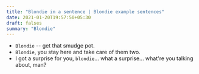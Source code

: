 ```yaml
---
title: "Blondie in a sentence | Blondie example sentences"
date: 2021-01-20T19:57:50+05:30
draft: falses
summary: "Blondie"
---
```

- `Blondie` -- get that smudge pot.
- `Blondie`, you stay here and take care of them two.
- I got a surprise for you, `blondie`... what a surprise... what're you talking about, man?
                 
